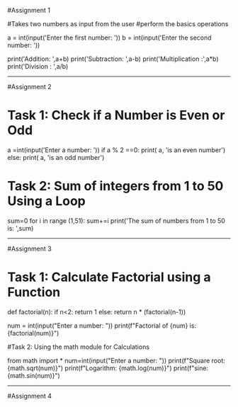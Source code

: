 
#Assignment 1

#Takes two numbers as input from the user
#perform the basics operations

a = int(input('Enter the first number: '))
b = int(input('Enter the second number: '))

print('Addition: ',a+b)
print('Subtraction: ',a-b)
print('Multiplication :',a*b)
print('Division : ',a/b)

-----------------------------------------------------------------------------

#Assignment 2


# Task 1: Check if a Number is Even or Odd

a =int(input('Enter a number: '))
if a % 2 ==0:
    print( a, 'is an even number')
else:
    print( a, 'is an odd number')


# Task 2: Sum of integers from 1 to 50 Using a Loop
sum=0
for i in range (1,51):
    sum+=i
print('The sum of numbers from 1 to 50 is: ',sum)

--------------------------------------------------------------------------

#Assignment 3

# Task 1: Calculate Factorial using a Function

def factorial(n):
    if n<2:
        return 1
    else:
        return n * (factorial(n-1))

num = int(input("Enter a number: "))
print(f"Factorial of {num} is: {factorial(num)}")


#Task 2: Using the math module for Calculations

from math import *
num=int(input("Enter a number: "))
print(f"Square root: {math.sqrt(num)}")
print(f"Logarithm: {math.log(num)}")
print(f"sine: {math.sin(num)}")

---------------------------------------------------------------------

#Assignment 4
